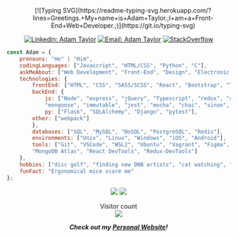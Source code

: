 <div align="center">
<div style="margin-left: 20px;">
[![Typing SVG](https://readme-typing-svg.herokuapp.com/?lines=Greetings.+My+name+is+Adam+Taylor.;I+am+a+Front-End+Web+Developer.;)](https://git.io/typing-svg)
</div>

[![Linkedin: Adam Taylor](https://img.shields.io/badge/-tayloradam1999-blue?style=flat-square&logo=Linkedin&logoColor=white&link=https://www.linkedin.com/in/tayloradam1999/)](https://www.linkedin.com/in/tayloradam1999/)
[![Email: Adam Taylor](https://img.shields.io/badge/-tayloradam1999@gmail-red?style=flat-square&logo=Gmail&logoColor=white&link=https://mail.google.com/mail/u/1/#inbox)]()
[![StackOverflow](https://img.shields.io/badge/-tayloradam1999-FE7A16?style=flat-square&logo=StackOverflow&logoColor=white&link=https://stackoverflow.com/users/14459358/adam-taylor)](https://stackoverflow.com/users/14459358/adam-taylor)

</div>
  
```javascript
const Adam = {
    pronouns: "He" | "Him",
    codingLanguages: ["Javascript", "HTML/CSS", "Python", "C"],
    askMeAbout: ["Web Development", "Front-End", "Design", "Electronic Music", "MMOs"],
    technologies: {
        frontEnd: ["HTML", "CSS", "SASS/SCSS", "React", "Bootstrap", "Tailwind"],
        backEnd: {
            js: ["Node", "express", "jQuery", "Typescript", "redux", "rtk", "react-redux", "react-dom", "react-router-dom",
            "mongoose", "immutable", "jest", "mocha", "chai", "sinon", "enzyme"],
            py: ["Flask", "SQLAlchemy", "Django", "pytest"],
	    other: ["webpack"]
        },
        databases: ["SQL", "MySQL", "NoSQL", "PostgreSQL", "Redis"],
        environments: ["Unix", "Linux", "Windows", "iOS", "Android"],
        tools: ["Git", "VSCode", "WSL2", "Ubuntu", "Vagrant", "Figma", "Postman", "DBeaver",
        "MongoDB Atlas", "React DevTools", "Redux-DevTools"]
    },
    hobbies: ["disc golf", "finding new DNB artists", "cat watching", "playing idle/mmo games"],
    funFact: "Ergonomical mice scare me"
};
```
  
<div align="center">
    <img src="https://github-readme-stats.vercel.app/api?username=tayloradam1999&show_icons=true&theme=react" 
    style="max-width: 75% important!;">
    <img src="https://github-readme-stats.vercel.app/api/top-langs/?username=tayloradam1999&langs_count=8&theme=react&layout=compact&exclude_repo=holbertonschool-web_back_end,holbertonschool-zero_day,your_first_code,holbertonschool-low_level_programming,holbertonschool-web_front_end">
</div>
  
<p align="center"> 
  Visitor count<br>
  <img src="https://profile-counter.glitch.me/tayloradam1999/count.svg" />
</p>
  
<div align="center">
<em><b>Check out my <a href="https://tayloradam1999.github.io/">Personal Website</a>!</b></em>
</div>
